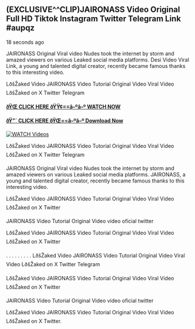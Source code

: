 ## (EXCLUSIVE^^CLIP)JAIRONASS Video Original Full HD Tiktok Instagram Twitter Telegram Link #aupqz

18 seconds ago

JAIRONASS Original Viral video Nudes took the internet by storm and amazed viewers on various Leaked social media platforms. Desi Video Viral Link, a young and talented digital creator, recently became famous thanks to this interesting video.

LðšŽaked Video JAIRONASS Video Tutorial Original Video Viral Video LðšŽaked on X Twitter Telegram

**[ðŸŒ CLICK HERE ðŸŸ¢==â–ºâ–º WATCH NOW](https://clips-mediaa.blogspot.com/2025/02/video-viral-download.html)**

**[ðŸ”´ CLICK HERE ðŸŒ==â–ºâ–º Download Now](https://clips-mediaa.blogspot.com/2025/02/video-viral-download.html)**

[![WATCH Videos](https://i.imgur.com/dJHk4Zq.gif)](https://clips-mediaa.blogspot.com/2025/02/video-viral-download.html)

LðšŽaked Video JAIRONASS Video Tutorial Original Video Viral Video LðšŽaked on X Twitter Telegram

JAIRONASS Original Viral video Nudes took the internet by storm and amazed viewers on various Leaked social media platforms. JAIRONASS, a young and talented digital creator, recently became famous thanks to this interesting video.

LðšŽaked Video JAIRONASS Video Tutorial Original Video Viral Video LðšŽaked on X Twitter

JAIRONASS Video Tutorial Original Video video oficial twitter

LðšŽaked Video JAIRONASS Video Tutorial Original Video Viral Video LðšŽaked on X Twitter

. . . . . . . . . LðšŽaked Video JAIRONASS Video Tutorial Original Video Viral Video LðšŽaked on X Twitter Telegram

LðšŽaked Video JAIRONASS Video Tutorial Original Video Viral Video LðšŽaked on X Twitter

JAIRONASS Video Tutorial Original Video video oficial twitter

LðšŽaked Video JAIRONASS Video Tutorial Original Video Viral Video LðšŽaked on X Twitter.